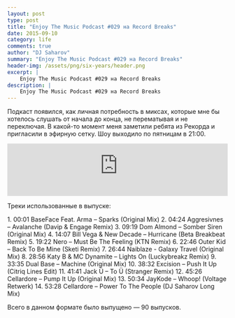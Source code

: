 ```yaml
---
layout: post
type: post
title: "Enjoy The Music Podcast #029 на Record Breaks"
date: 2015-09-10
category: life
comments: true
author: "DJ Saharov"
summary: "Enjoy The Music Podcast #029 на Record Breaks"
header-img: /assets/png/six-years/header.png
excerpt: |
    Enjoy The Music Podcast #029 на Record Breaks
description: |
    Enjoy The Music Podcast #029 на Record Breaks
---
```


<p>
<span class="firstcharacter">П</span>одкаст появился, как личная потребность в миксах, которые мне бы хотелось слушать от начала до конца, не перематывая и не переключая. В какой-то момент меня заметили ребята из Рекорда и пригласили в эфирную сетку. Шоу выходило по пятницам в 21:00.
</p>

<iframe width="100%" height="120" src="https://player-widget.mixcloud.com/widget/iframe/?hide_cover=1&feed=%2Fdjsaharovofficial%2Fenjoy-the-music-podcast-029%2F" frameborder="0" allow="encrypted-media; fullscreen; autoplay; idle-detection; speaker-selection; web-share;" ></iframe>

<p>Треки использованные в выпуске:</p>
1. 00:01 BaseFace Feat. Arma – Sparks (Original Mix)
2. 04:24 Aggresivnes – Avalanche (Davip & Engage Remix)
3. 09:19 Dom Almond – Somber Siren (Original Mix)
4. 14:07 Bill Vega & New Decade – Hurricane (Beta Breakbeat Remix)
5. 19:22 Nero – Must Be The Feeling (KTN Remix)
6. 22:46 Outer Kid – Back To Be Mine (Sketi Remix)
7. 26:44 Naiblaze - Galaxy Travel (Original Mix)
8. 28:56 Katy B & MC Dynamite – Lights On (Luckybreakz Remix)
9. 33:35 Dual Base – Machine (Original Mix)
10. 38:32 Excision – Push It Up (Citriq Lines Edit)
11. 41:41 Jack Ü – To Ü (Stranger Remix)
12. 45:26 Cellardore – Pump It Up (Original Mix)
13. 50:34 JayKode – Whoop! (Voltage Retwerk)
14. 53:28 Cellardore – Power To The People (DJ Saharov Long Mix)

<p>Всего в данном формате было выпущено &mdash; 90 выпусков.</p>